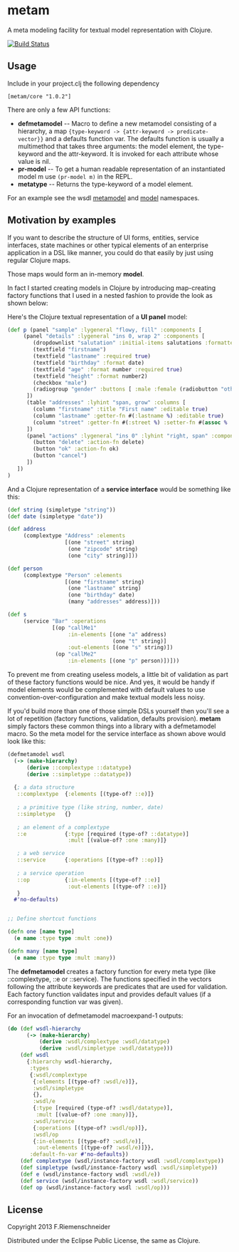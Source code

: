 # metam

A meta modeling facility for textual model representation with Clojure.

[![Build Status](https://travis-ci.org/friemen/metam.png?branch=master)](https://travis-ci.org/friemen/metam)

## Usage

Include in your project.clj the following dependency

    [metam/core "1.0.2"]

There are only a few API functions:

 * **defmetamodel** -- Macro to define a new metamodel consisting of a hierarchy, a map `{type-keyword -> {attr-keyword -> predicate-vector}}` and a defaults function var. The defaults function is usually a multimethod that takes three arguments: the model element, the type-keyword and the attr-keyword. It is invoked for each attribute whose value is nil.
 * **pr-model** -- To get a human readable representation of an instantiated model m use `(pr-model m)` in the REPL.
 * **metatype** -- Returns the type-keyword of a model element.

For an example see the wsdl [metamodel](samples/src/samples/wsdl/metamodel.clj)
and [model](samples/src/samples/wsdl/model.clj) namespaces.


## Motivation by examples

If you want to describe the structure of UI forms, entities,
service interfaces, state machines or other typical elements
of an enterprise application in a DSL like manner, you could
do that easily by just using regular Clojure maps.

Those maps would form an in-memory **model**.

In fact I started creating models in Clojure by introducing 
map-creating factory functions that I used in a nested fashion 
to provide the look as shown below:

Here's the Clojure textual representation of a **UI panel** model:

```clojure
(def p (panel "sample" :lygeneral "flowy, fill" :components [
     (panel "details" :lygeneral "ins 0, wrap 2" :components [
        (dropdownlist "salutation" :initial-items salutations :formatter #(str % "..."))
        (textfield "firstname")
        (textfield "lastname" :required true)
        (textfield "birthday" :format date)
        (textfield "age" :format number :required true)
        (textfield "height" :format number2)
        (checkbox "male")
        (radiogroup "gender" :buttons [ :male :female (radiobutton "other" :text "OTHER") ])
      ])
      (table "addresses" :lyhint "span, grow" :columns [
        (column "firstname" :title "First name" :editable true)
        (column "lastname" :getter-fn #(:lastname %) :editable true)
        (column "street" :getter-fn #(:street %) :setter-fn #(assoc % :street %2))
      ])
      (panel "actions" :lygeneral "ins 0" :lyhint "right, span" :components [
        (button "delete" :action-fn delete)                                                                    
        (button "ok" :action-fn ok)
        (button "cancel")
      ])
   ])
)
```

And a Clojure representation of a **service interface** would be something like this:

```clojure
(def string (simpletype "string"))
(def date (simpletype "date"))

(def address
     (complextype "Address" :elements
                  [(one "street" string)
                   (one "zipcode" string)
                   (one "city" string)]))

(def person
     (complextype "Person" :elements
                  [(one "firstname" string)
                   (one "lastname" string)
                   (one "birthday" date)
                   (many "addresses" address)]))

(def s
     (service "Bar" :operations
              [(op "callMe1"
                   :in-elements [(one "a" address)
                                 (one "t" string)]
                   :out-elements [(one "s" string)])
               (op "callMe2"
                   :in-elements [(one "p" person)])]))
```

To prevent me from creating useless models, a little bit of validation 
as part of these factory functions would be nice.
And yes, it would be handy if model elements would be complemented
with default values to use convention-over-configuration and make
textual models less noisy.

If you'd build more than one of those simple DSLs yourself then you'll see
a lot of repetition (factory functions, validation, defaults provision).
**metam** simply factors these common things into a library with a
defmetamodel macro. So the meta model for the service interface as shown
above would look like this:

```clojure
(defmetamodel wsdl
  (-> (make-hierarchy)
      (derive ::complextype ::datatype)
      (derive ::simpletype ::datatype))
  
  {; a data structure
   ::complextype  {:elements [(type-of? ::e)]}
   
   ; a primitive type (like string, number, date)
   ::simpletype   {}
   
   ; an element of a complextype
   ::e            {:type [required (type-of? ::datatype)]
                   :mult [(value-of? :one :many)]}

   ; a web service                         
   ::service      {:operations [(type-of? ::op)]}
   
   ; a service operation
   ::op           {:in-elements [(type-of? ::e)]
                   :out-elements [(type-of? ::e)]}
   }
  #'no-defaults)


;; Define shortcut functions

(defn one [name type]
  (e name :type type :mult :one))

(defn many [name type]
  (e name :type type :mult :many))
```
  
The **defmetamodel** creates a factory function for every meta type
(like ::complextype, ::e or ::service). The functions specified in the
vectors following the attribute keywords are predicates that are used
for validation.
Each factory function validates input and provides default values (if
a corresponding function var was given).

For an invocation of defmetamodel macroexpand-1 outputs:

```clojure
(do (def wsdl-hierarchy
      (-> (make-hierarchy)
          (derive :wsdl/complextype :wsdl/datatype)
          (derive :wsdl/simpletype :wsdl/datatype)))
    (def wsdl
      {:hierarchy wsdl-hierarchy,
       :types
       {:wsdl/complextype
        {:elements [(type-of? :wsdl/e)]},
        :wsdl/simpletype
        {},
        :wsdl/e
        {:type [required (type-of? :wsdl/datatype)],
         :mult [(value-of? :one :many)]},
        :wsdl/service
        {:operations [(type-of? :wsdl/op)]},
        :wsdl/op
        {:in-elements [(type-of? :wsdl/e)],
         :out-elements [(type-of? :wsdl/e)]}},
       :default-fn-var #'no-defaults})
    (def complextype (wsdl/instance-factory wsdl :wsdl/complextype))
    (def simpletype (wsdl/instance-factory wsdl :wsdl/simpletype))
    (def e (wsdl/instance-factory wsdl :wsdl/e))
    (def service (wsdl/instance-factory wsdl :wsdl/service))
    (def op (wsdl/instance-factory wsdl :wsdl/op)))
```
## License

Copyright 2013 F.Riemenschneider

Distributed under the Eclipse Public License, the same as Clojure.
